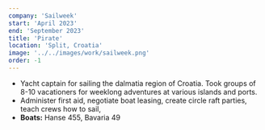 ```yaml
---
company: 'Sailweek'
start: 'April 2023'
end: 'September 2023'
title: 'Pirate'
location: 'Split, Croatia'
image: '../../images/work/sailweek.png'
order: -1
---
```


- Yacht captain for sailing the dalmatia region of Croatia. Took groups of 8-10 vacationers for weeklong adventures at various islands and ports.
- Administer first aid, negotiate boat leasing, create circle raft parties, teach crews how to sail, 
- **Boats:** Hanse 455, Bavaria 49